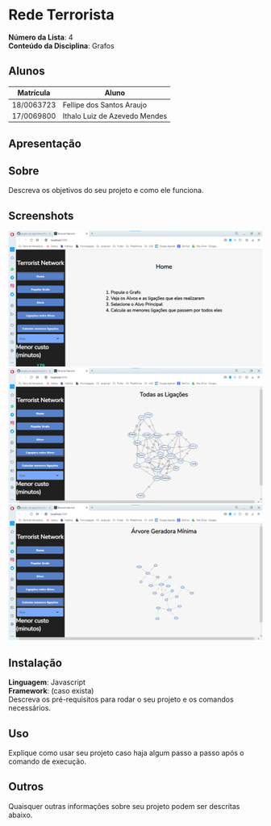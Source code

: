 # Rede Terrorista

**Número da Lista**: 4<br>
**Conteúdo da Disciplina**: Grafos<br>

## Alunos
| Matrícula  | Aluno                         |
| ---------- | ----------------------------- |
| 18/0063723 | Fellipe dos Santos Araujo     |
| 17/0069800 | Ithalo Luiz de Azevedo Mendes |

## Apresentação

## Sobre 
Descreva os objetivos do seu projeto e como ele funciona. 

## Screenshots
![](media/screenshots/home.png)
![](media/screenshots/grafo.png)
![](media/screenshots/arvore.png)

## Instalação 
**Linguagem**: Javascript<br>
**Framework**: (caso exista)<br>
Descreva os pré-requisitos para rodar o seu projeto e os comandos necessários.

## Uso 
Explique como usar seu projeto caso haja algum passo a passo após o comando de execução.

## Outros 
Quaisquer outras informações sobre seu projeto podem ser descritas abaixo.





